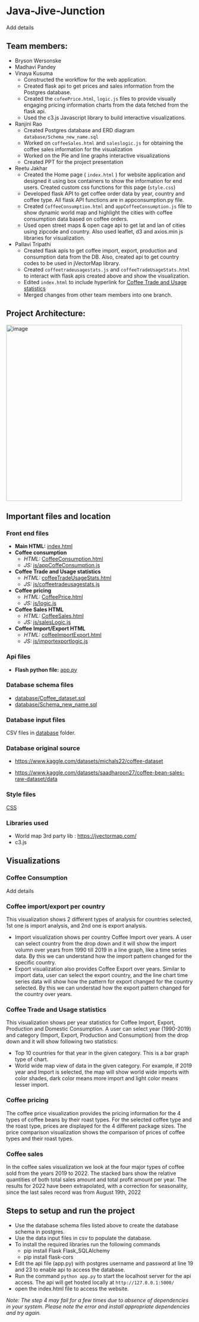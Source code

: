 # Java-Jive-Junction
Add details

## Team members:
* Bryson Wersonske
* Madhavi Pandey
* Vinaya Kusuma
   * Constructed the workflow for the web application.  
   * Created flask api to get prices and sales information from the Postgres database.
   * Created the `cofeePrice.html`, `logic.js` files to provide visually engaging pricing information charts from the data fetched from the flask api.
   * Used the c3.js Javascript library to build interactive visualizations.
* Ranjini Rao
  * Created Postgres database and ERD diagram `database/Schema_new_name.sql`
  * Worked on `coffeeSales.html` and `saleslogic.js` for obtaining the coffee sales information for the visualization
  * Worked on the Pie and line graphs interactive visualizations
  * Created PPT for the project presentation
* Reetu Jakhar
   * Created the Home page ( `index.html` ) for website application and designed it using box containers to show the information for end users. Created custom css functions for this page (`style.css`)
   * Developed flask API to get coffee order data by year, country and coffee type. All flask API functions are in appconsumption.py file.
   * Created `CoffeeConsumption.html` and `appCoffeeConsumption.js` file to show dynamic world map and highlight the cities with coffee consumption data based on coffee orders.
   * Used open street maps & open cage api to get lat and lan of cities using zipcode and country. Also used leaflet, d3 and axios.min js libraries for visualization.
* Pallavi Tripathi
  * Created flask apis to get coffee import, export, production and consumption data from the DB. Also, created api to get country codes to be used in jVectorMap library.
  * Created `coffeetradeusagestats.js` and `coffeeTradeUsageStats.html` to interact with flask apis created above and show the visualization.
  * Edited `index.html` to include hyperlink for [Coffee Trade and Usage statistics](coffeeTradeUsageStats.html)
  * Merged changes from other team members into one branch.

## Project Architecture:
<img width="473" alt="image" src="https://github.com/ranjini-rao/Java-Jive-Junction/assets/81578500/64f07f13-6013-4be4-a8ad-47d1fcfb4903">

## Important files and location
### Front end files
* **Main HTML:** [index.html](https://github.com/ranjini-rao/Java-Jive-Junction/blob/vinaya_branch/index.html)
* **Coffee consumption**
  * *HTML:* [CoffeeConsumption.html](https://github.com/ranjini-rao/Java-Jive-Junction/blob/vinaya_branch/CoffeeConsumption.html)
  * *JS:* [js/appCoffeConsumption.js](https://github.com/ranjini-rao/Java-Jive-Junction/blob/vinaya_branch/js/appCoffeConsumption.js)  
* **Coffee Trade and Usage statistics**
  * *HTML:* [coffeeTradeUsageStats.html](https://github.com/ranjini-rao/Java-Jive-Junction/blob/vinaya_branch/coffeeTradeUsageStats.html)
  * *JS:* [js/coffeetradeusagestats.js](https://github.com/ranjini-rao/Java-Jive-Junction/blob/vinaya_branch/js/coffeetradeusagestats.js)
* **Coffee pricing**
  * *HTML:* [CoffeePrice.html](https://github.com/ranjini-rao/Java-Jive-Junction/blob/vinaya_branch/CoffeePrice.html)
  * *JS:* [js/logic.js](https://github.com/ranjini-rao/Java-Jive-Junction/blob/vinaya_branch/js/logic.js) 
* **Coffee Sales HTML**
  * *HTML:* [CoffeeSales.html](https://github.com/ranjini-rao/Java-Jive-Junction/blob/vinaya_branch/CoffeeSales.html)
  * *JS:* [js/salesLogic.js](https://github.com/ranjini-rao/Java-Jive-Junction/blob/vinaya_branch/js/salesLogic.js)
* **Coffee Import/Export HTML**
  * *HTML:* [coffeeImportExport.html](https://github.com/ranjini-rao/Java-Jive-Junction/blob/vinaya_branch/coffeeImportExport.html)
  * *JS:* [js/importexportlogic.js](https://github.com/ranjini-rao/Java-Jive-Junction/blob/vinaya_branch/js/importexportlogic.js)  
 
### Api files
* **Flash python file:** [app.py](https://github.com/ranjini-rao/Java-Jive-Junction/blob/vinaya_branch/app.py)

### Database schema files
* [database/Coffee_dataset.sql](https://github.com/ranjini-rao/Java-Jive-Junction/blob/vinaya_branch/database/Coffee_dataset.sql)
* [database/Schema_new_name.sql](https://github.com/ranjini-rao/Java-Jive-Junction/blob/vinaya_branch/database/Schema_new_name.sql)

### Database input files
CSV files in [database](https://github.com/ranjini-rao/Java-Jive-Junction/tree/vinaya_branch/database) folder.

### Database original source
* https://www.kaggle.com/datasets/michals22/coffee-dataset

* https://www.kaggle.com/datasets/saadharoon27/coffee-bean-sales-raw-dataset/data

### Style files
[CSS](https://github.com/ranjini-rao/Java-Jive-Junction/tree/vinaya_branch/CSS)

### Libraries used
* World map 3rd party lib : https://jvectormap.com/
* c3.js
  
## Visualizations

### Coffee Consumption
Add details

### Coffee import/export per country
This visualization shows 2 different types of analysis for countries selected, 1st one is import analysis, and 2nd one is export analysis.
* Import visualization shows per country Coffee Import over years. A user can select country from the drop down and it will show the import volumn over years from 1990 till 2019 in a line graph, like a time series data. By this we can understand how the import pattern changed for the specific country. 
* Export visualization also provides Coffee Export over years. Similar to import data, user can select the export country, and the line chart time series data will show how the pattern for export changed for the country selected. By this we can understad how the export pattern changed for the country over years.

### Coffee Trade and Usage statistics
This visualization shows per year statistics for Coffee Import, Export, Production and Domestic Consumption. A user can select year (1990-2019) and category (Import, Export, Production and Consumption) from the drop down and it will show following two statistics:
* Top 10 countries for that year in the given category. This is a bar graph type of chart.
* World wide map view of data in the given category. For example, if 2019 year and Import is selected, the map will show world wide imports with color shades, dark color means more import and light color means lesser import.

### Coffee pricing
The coffee price visualization provides the pricing information for the 4 types of coffee beans by their roast types. For the selected coffee type and the roast type, prices are displayed for the 4 different package sizes. The price comparison visualization shows the comparison of prices of coffee types and their roast types.

### Coffee sales
In the coffee sales visualization we look at the four major types of coffee sold from the years 2019 to 2022. The stacked bars show the relative quantities of both total sales amount and total profit amount per year. The results for 2022 have been extrapolated, with a correction for seasonality, since the last sales record was from August 19th, 2022


## Steps to setup and run the project
* Use the database schema files listed above to create the database schema in postgres.
* Use the data input files in csv to populate the database.
* To install the required libraries run the following commands
   * pip install Flask Flask_SQLAlchemy
   * pip install flask-cors
* Edit the api file (app.py) with postgres username and password at line 19 and 23 to enable api to access the database.
* Run the command `python app.py` to start the localhost server for the api access. The api will get hosted locally at `http://127.0.0.1:5000/`
* open the index.html file to access the website.

*Note: The step 4 may fail for a few times due to absence of dependencies in your system. Please note the error and install appropriate dependencies and try again.*
